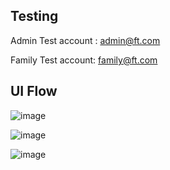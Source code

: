## Testing

Admin Test account : admin@ft.com

Family Test account: family@ft.com


## UI Flow

![image](https://github.com/FridgeTracker/fridgetracker-FrontEnd/assets/116534934/6707c0c2-8b0e-45cb-ab12-15359d6d4bbe)

![image](https://github.com/FridgeTracker/fridgetracker-FrontEnd/assets/116534934/22a2a524-0614-4d20-8260-c861679a6e14)

![image](https://github.com/FridgeTracker/fridgetracker-FrontEnd/assets/116534934/6a976b33-bc2d-4521-b324-0ca464ea29bf)


